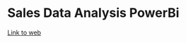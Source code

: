 # Sales Data Analysis PowerBi

<a href='https://app.powerbi.com/view?r=eyJrIjoiODQ5ZDZiODItYTg3NS00ZjA4LWI2ZTItNWE3MzZlNjhjYWY5IiwidCI6IjUyMDBmN2QxLTBjNjItNGIxZS04ZDVkLWE2ODBlZjlmZWViNiIsImMiOjF9&pageName=ReportSection' target="_blank">Link to web<a>
